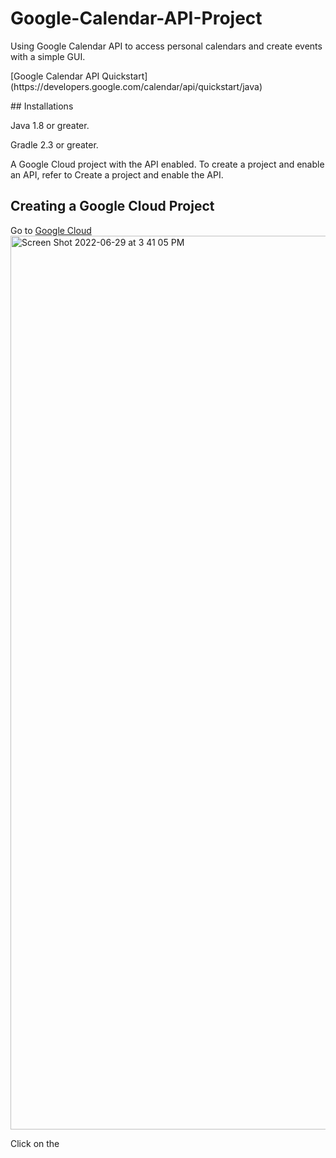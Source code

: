 # Google-Calendar-API-Project
</p>Using Google Calendar API to access personal calendars and create events with a simple GUI.<p/>
</p>[Google Calendar API Quickstart](https://developers.google.com/calendar/api/quickstart/java)<p/>
## Installations
</p>Java 1.8 or greater.<p/>
</p>Gradle 2.3 or greater.<p/>
</p>A Google Cloud project with the API enabled. To create a project and enable an API, refer to Create a project and enable the API.<p/>

## Creating a Google Cloud Project
Go to [Google Cloud](https://console.cloud.google.com/getting-started?authuser=1&organizationId=0)
<img width="1430" alt="Screen Shot 2022-06-29 at 3 41 05 PM" src="https://user-images.githubusercontent.com/72324875/176814383-efb7e9bc-1f01-4f25-96fa-4ab8ec5ad3cd.png">
</p>Click on the <p/>
</p><p/>
